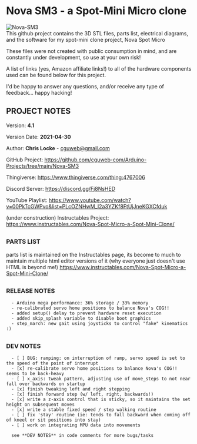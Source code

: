 
# Nova SM3 - a Spot-Mini Micro clone
![Nova-SM3](https://raw.githubusercontent.com/cguweb-com/Arduino-Projects/main/Nova-SM3/novasm3.png)  
This github project contains the 3D STL files, parts list, electrical diagrams, and the software for my spot-mini clone project, Nova Spot Micro  

These files were not created with public consumption in mind, and are constantly under development, so use at your own risk!  

A list of links (yes, Amazon affiliate links!) to all of the hardware components used can be found below for this project.  

I'd be happy to answer any questions, and/or receive any type of feedback... happy hacking!  

##    
## PROJECT NOTES  

   Version: **4.1**

   Version Date: **2021-04-30**


   Author:  **Chris Locke** - cguweb@gmail.com

   GitHub Project:  https://github.com/cguweb-com/Arduino-Projects/tree/main/Nova-SM3

   Thingiverse:  https://www.thingiverse.com/thing:4767006

   Discord Server:  https://discord.gg/Fj8NsHED

   YouTube Playlist:  https://www.youtube.com/watch?v=00PkTcGWPvo&list=PLcOZNHwM_I2a3YZKf8FtUjJneKGXCfduk

   (under construction)
   Instructables Project:  https://www.instructables.com/Nova-Spot-Micro-a-Spot-Mini-Clone/


##
### PARTS LIST
   parts list is maintained on the Instructables page, its become to much to maintain multiple html editor versions of it (why everyone just doesn't use HTML is beyond me!)
   https://www.instructables.com/Nova-Spot-Micro-a-Spot-Mini-Clone/


##    
### RELEASE NOTES  

      - Arduino mega performance: 36% storage / 33% memory
      - re-calibrated servo home positions to balance Nova's COG!!
      - added setup() delay to prevent hardware reset execution 
      - added skip_splash variable to disable boot graphics 
      - step_march: new gait using joysticks to control "fake" kinematics :)

##    
### DEV NOTES  

      - [ ] BUG: ramping: on interruption of ramp, servo speed is set to the speed of the point of interrupt
      - [x] re-calibrate servo home positions to balance Nova's COG!! seems to be back-heavy
      - [ ] x_axis: tweak pattern, adjusting use of move_steps to not near fall over backwards on startup
      - [x] finish tweaking left and right stepping
      - [x] finish forward step (w/ left, right, backwards!)
      - [x] write a z-axis control that is sticky, so it maintains the set height on subsequent moves
      - [x] write a stable fixed speed / step walking routine
      - [ ] fix 'stay' routine (ie: tends to fall backward when coming off of kneel or sit positions into stay)
      - [ ] work on integrating MPU data into movements

      see **DEV NOTES** in code comments for more bugs/tasks

